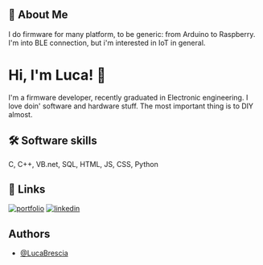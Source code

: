 
## 🚀 About Me
I do firmware for many platform, to be generic: from Arduino to Raspberry.
I'm into BLE connection, but i'm interested in IoT in general.



# Hi, I'm Luca! 👋

I'm a firmware developer, recently graduated in Electronic engineering.
I love doin' software and hardware stuff. The most important thing is to DIY almost.


## 🛠 Software skills
C, C++, VB.net, SQL, HTML, JS, CSS, Python


## 🔗 Links
[![portfolio](https://img.shields.io/badge/my_portfolio-000?style=for-the-badge&logo=ko-fi&logoColor=white)]()
[![linkedin](https://img.shields.io/badge/linkedin-0A66C2?style=for-the-badge&logo=linkedin&logoColor=white)](https://www.linkedin.com/in/lucabrescia25/)


## Authors

- [@LucaBrescia](https://github.com/LucaBrescia)
